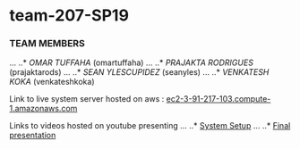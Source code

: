 # team-207-SP19

### TEAM MEMBERS
... ..* *OMAR TUFFAHA* (omartuffaha)
... ..* *PRAJAKTA RODRIGUES* (prajaktarods)
... ..* *SEAN YLESCUPIDEZ* (seanyles)
... ..* *VENKATESH KOKA* (venkateshkoka)
  
Link to live system server hosted on aws : [ec2-3-91-217-103.compute-1.amazonaws.com](ec2-3-91-217-103.compute-1.amazonaws.com "AWS EC2 server instance")
  
Links to videos hosted on youtube presenting
... ..* [System Setup]()
... ..* [Final presentation]()
